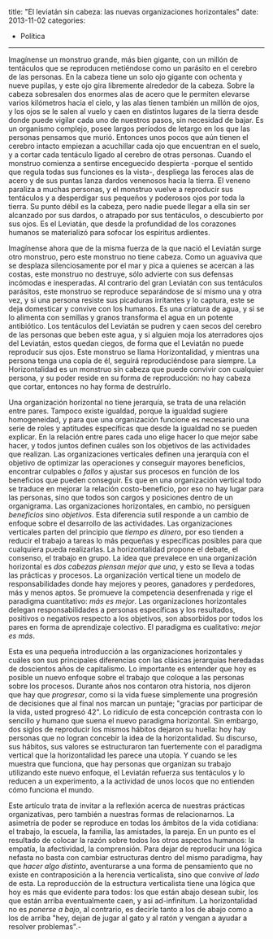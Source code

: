 title: "El leviatán sin cabeza: las nuevas organizaciones horizontales"
date: 2013-11-02
categories:
  - Política
---
Imagínense un monstruo grande, más bien gigante, con un millón de tentáculos que se reproducen metiéndose como un parásito en el cerebro de las personas. En la cabeza tiene un solo ojo gigante con ochenta y nueve pupilas, y este ojo gira libremente alrededor de la cabeza. Sobre la cabeza sobresalen dos enormes alas de acero que le permiten elevarse varios kilómetros hacia el cielo, y las alas tienen también un millón de ojos, y los ojos se le salen al vuelo y caen en distintos lugares de la tierra desde donde puede vigilar cada uno de nuestros pasos, sin necesidad de bajar. Es un organismo complejo, posee largos períodos de letargo en los que las personas pensamos que murió. Entonces unos pocos que aún tienen el cerebro intacto empiezan a acuchillar cada ojo que encuentran en el suelo, y a cortar cada tentáculo ligado al cerebro de otras personas. Cuando el monstruo comienza a sentirse enceguecido despierta -porque el sentido que regula todas sus funciones es la vista-, despliega las feroces alas de acero y de sus puntas lanza dardos venenosos hacia la tierra. El veneno paraliza a muchas personas, y el monstruo vuelve a reproducir sus tentáculos y a desperdigar sus pequeños y poderosos ojos por toda la tierra. Su punto débil es la cabeza, pero nadie puede llegar a ella sin ser alcanzado por sus dardos, o atrapado por sus tentáculos, o descubierto por sus ojos. Es el Leviatán, que desde la profundidad de los corazones humanos se materializó para sofocar los espíritus ardientes.

<!-- more -->

Imagínense ahora que de la misma fuerza de la que nació el Leviatán surge otro monstruo, pero este monstruo no tiene cabeza. Como un aguaviva que se desplaza silenciosamente por el mar y pica a quienes se acercan a las costas, este monstruo no destruye, sólo advierte con sus defensas incómodas e inesperadas. Al contrario del gran Leviatán con sus tentáculos parásitos, este monstruo se reproduce separándose de sí mismo una y otra vez, y si una persona resiste sus picaduras irritantes y lo captura, este se deja domesticar y convive con los humanos. Es una criatura de agua, y si se lo alimenta con semillas y granos transforma el agua en un potente antibiótico. Los tentáculos del Leviatán se pudren y caen secos del cerebro de las personas que beben este agua, y si alguien moja los aterradores ojos del Leviatán, estos quedan ciegos, de forma que el Leviatán no puede reproducir sus ojos. Este monstruo se llama Horizontalidad, y mientras una persona tenga una copia de él, seguirá reproduciéndose para siempre. La Horizontalidad es un monstruo sin cabeza que puede convivir con cualquier persona, y su poder reside en su forma de reproducción: no hay cabeza que cortar, entonces no hay forma de destruírlo.

Una organización horizontal no tiene jerarquía, se trata de una relación entre pares. Tampoco existe igualdad, porque la igualdad sugiere homogeneidad, y para que una organización funcione es necesario una serie de roles y aptitudes específicas que desde la igualdad no se pueden explicar. En la relación entre pares cada uno elige hacer lo que mejor sabe hacer, y todos juntos definen cuáles son los objetivos de las actividades que realizan. Las organizaciones verticales definen una jerarquía con el objetivo de optimizar las operaciones y conseguir mayores beneficios, encontrar culpables o *fallos* y ajustar sus procesos en función de los beneficios que pueden conseguir. Es que en una organización vertical todo se traduce en mejorar la relación costo-beneficio, por eso no hay lugar para las personas, sino que todos son cargos y posiciones dentro de un organigrama. Las organizaciones horizontales, en cambio, no persiguen *beneficios* sino *objetivos*. Esta diferencia sutil responde a un cambio de enfoque sobre el desarrollo de las actividades. Las organizaciones verticales parten del principio que *tiempo es dinero*, por eso tienden a reducir el trabajo a tareas lo más pequeñas y específicas posibles para que cualquiera pueda realizarlas. La horizontalidad propone el debate, el consenso, el trabajo en grupo. La idea que prevalece en una organización horizontal es *dos cabezas piensan mejor que una*, y esto se lleva a todas las prácticas y procesos. La organización vertical tiene un modelo de responsabilidades donde hay mejores y peores, ganadores y perdedores, más y menos aptos. Se promueve la competencia desenfrenada y rige el paradigma cuantitativo: *más es mejor*. Las organizaciones horizontales delegan responsabilidades a personas específicas y los resultados, positivos o negativos respecto a los objetivos, son absorbidos por todos los pares en forma de aprendizaje colectivo. El paradigma es cualitativo: *mejor es más*.

Esta es una pequeña introducción a las organizaciones horizontales y cuáles son sus principales diferencias con las clásicas jerarquías heredadas de doscientos años de capitalismo. Lo importante es entender que hoy es posible un nuevo enfoque sobre el trabajo que coloque a las personas sobre los procesos. Durante años nos contaron otra historia, nos dijeron que hay que *progresar*, como si la vida fuese simplemente una progresión de decisiones que al final nos marcan un puntaje; "gracias por participar de la vida, usted progresó 42". Lo ridículo de esta concepción contrasta con lo sencillo y humano que suena el nuevo paradigma horizontal. Sin embargo, dos siglos de reproducir los mismos hábitos dejaron su huella: hoy hay personas que no logran concebir la idea de la horizontalidad. Su discurso, sus hábitos, sus valores se estructuraron tan fuertemente con el paradigma vertical que la horizontalidad les parece una utopía. Y cuando se les muestra que funciona, que hay personas que organizan su trabajo utilizando este nuevo enfoque, el Leviatán refuerza sus tentáculos y lo reducen a un experimento, a la actividad de unos locos que no entienden cómo funciona el mundo.

Este artículo trata de invitar a la reflexión acerca de nuestras prácticas organizativas, pero también a nuestras formas de relacionarnos. La asimetría de poder se reproduce en todas los ámbitos de la vida cotidiana: el trabajo, la escuela, la familia, las amistades, la pareja. En un punto es el resultado de colocar la razón sobre todos los otros aspectos humanos: la empatía, la afectividad, la comprensión. Para dejar de reproducir una lógica nefasta no basta con cambiar estructuras dentro del mismo paradigma, hay que *hacer algo distinto*, aventurarse a una forma de pensamiento que no existe en contraposición a la herencia verticalista, sino que convive *al lado* de esta. La reproducción de la estructura verticalista tiene una lógica que hoy es más que evidente para todos: los que están abajo desean subir, los que están arriba eventualmente caen, y asi ad-infinitum. La horizontalidad no es *ponerse a bajo*, al contrario, es decirle tanto a los de abajo como a los de arriba "hey, dejan de jugar al gato y al ratón y vengan a ayudar a resolver problemas".-



